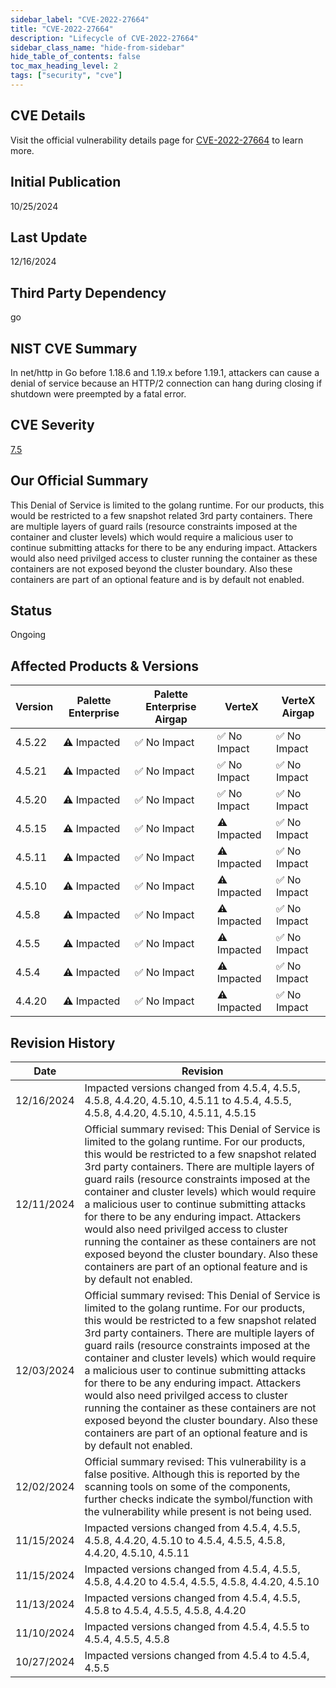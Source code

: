 ```yaml
---
sidebar_label: "CVE-2022-27664"
title: "CVE-2022-27664"
description: "Lifecycle of CVE-2022-27664"
sidebar_class_name: "hide-from-sidebar"
hide_table_of_contents: false
toc_max_heading_level: 2
tags: ["security", "cve"]
---
```


## CVE Details

Visit the official vulnerability details page for [CVE-2022-27664](https://nvd.nist.gov/vuln/detail/cve-2022-27664) to learn more.

## Initial Publication

10/25/2024

## Last Update

12/16/2024

## Third Party Dependency 

go


## NIST CVE Summary

In net/http in Go before 1.18.6 and 1.19.x before 1.19.1, attackers can cause a denial of service because an HTTP/2 connection can hang during closing if shutdown were preempted by a fatal error.

## CVE Severity

[7.5](https://nvd.nist.gov/vuln/detail/cve-2022-27664)

## Our Official Summary

This Denial of Service is limited to the golang runtime. For our products, this would be restricted to a few snapshot related 3rd party containers. There are multiple layers of guard rails (resource constraints imposed at the container and cluster levels) which would require a malicious user to continue submitting attacks for there to be any enduring impact. Attackers would also need privilged access to cluster running the container as these containers are not exposed beyond the cluster boundary. Also these containers are part of an optional feature and is by default not enabled.

## Status

Ongoing

## Affected Products & Versions

| Version | Palette Enterprise | Palette Enterprise Airgap | VerteX | VerteX Airgap |
| - | -------- | -------- | -------- | -------- |
| 4.5.22 | ⚠️ Impacted | ✅ No Impact | ✅ No Impact | ✅ No Impact |
| 4.5.21 | ⚠️ Impacted | ✅ No Impact | ✅ No Impact | ✅ No Impact |
| 4.5.20 | ⚠️ Impacted | ✅ No Impact | ✅ No Impact | ✅ No Impact |
| 4.5.15 | ⚠️ Impacted | ✅ No Impact | ⚠️ Impacted | ✅ No Impact |
| 4.5.11 | ⚠️ Impacted | ✅ No Impact | ⚠️ Impacted | ✅ No Impact |
| 4.5.10 | ⚠️ Impacted | ✅ No Impact | ⚠️ Impacted | ✅ No Impact |
| 4.5.8 | ⚠️ Impacted | ✅ No Impact | ⚠️ Impacted | ✅ No Impact |
| 4.5.5 | ⚠️ Impacted | ✅ No Impact | ⚠️ Impacted | ✅ No Impact |
| 4.5.4 | ⚠️ Impacted | ✅ No Impact | ⚠️ Impacted | ✅ No Impact |
| 4.4.20 | ⚠️ Impacted | ✅ No Impact | ⚠️ Impacted | ✅ No Impact |


## Revision History

| Date | Revision |
| --- | --- |
| 12/16/2024 | Impacted versions changed from 4.5.4, 4.5.5, 4.5.8, 4.4.20, 4.5.10, 4.5.11 to 4.5.4, 4.5.5, 4.5.8, 4.4.20, 4.5.10, 4.5.11, 4.5.15 |
| 12/11/2024 | Official summary revised: This Denial of Service is limited to the golang runtime. For our products, this would be restricted to a few snapshot related 3rd party containers. There are multiple layers of guard rails (resource constraints imposed at the container and cluster levels) which would require a malicious user to continue submitting attacks for there to be any enduring impact. Attackers would also need privilged access to cluster running the container as these containers are not exposed beyond the cluster boundary. Also these containers are part of an optional feature and is by default not enabled. |
| 12/03/2024 | Official summary revised: This Denial of Service is limited to the golang runtime. For our products, this would be restricted to a few snapshot related 3rd party containers. There are multiple layers of guard rails (resource constraints imposed at the container and cluster levels) which would require a malicious user to continue submitting attacks for there to be any enduring impact. Attackers would also need privilged access to cluster running the container as these containers are not exposed beyond the cluster boundary. Also these containers are part of an optional feature and is by default not enabled. |
| 12/02/2024 | Official summary revised: This vulnerability is a false positive. Although this is reported by the scanning tools on some of the components, further checks indicate the symbol/function with the vulnerability while present is not being used. |
| 11/15/2024 | Impacted versions changed from 4.5.4, 4.5.5, 4.5.8, 4.4.20, 4.5.10 to 4.5.4, 4.5.5, 4.5.8, 4.4.20, 4.5.10, 4.5.11 |
| 11/15/2024 | Impacted versions changed from 4.5.4, 4.5.5, 4.5.8, 4.4.20 to 4.5.4, 4.5.5, 4.5.8, 4.4.20, 4.5.10 |
| 11/13/2024 | Impacted versions changed from 4.5.4, 4.5.5, 4.5.8 to 4.5.4, 4.5.5, 4.5.8, 4.4.20 |
| 11/10/2024 | Impacted versions changed from 4.5.4, 4.5.5 to 4.5.4, 4.5.5, 4.5.8 |
| 10/27/2024 | Impacted versions changed from 4.5.4 to 4.5.4, 4.5.5 |
